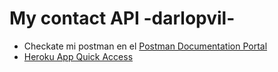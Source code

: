 # My contact API -darlopvil-

+ Checkate mi postman en el [Postman Documentation Portal](https://documenter.getpostman.com/view/14944672/TzCV3jvP#15083b51-61e5-4c38-b33c-9ae1c7d0493f)
+ [Heroku App Quick Access](https://sos2021-darlopvil-l07.herokuapp.com/)
